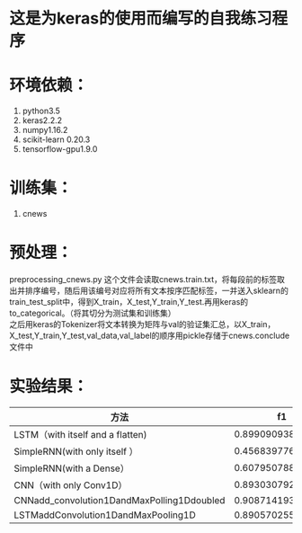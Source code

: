 这是为keras的使用而编写的自我练习程序
====================================
# 环境依赖：
1. python3.5
2. keras2.2.2
3. numpy1.16.2
4. scikit-learn 0.20.3
5. tensorflow-gpu1.9.0

# 训练集：
1. cnews

# 预处理：
preprocessing_cnews.py
这个文件会读取cnews.train.txt，将每段前的标签取出并排序编号，随后用该编号对应将所有文本按序匹配标签，一并送入sklearn的train_test_split中，得到X_train，X_test,Y_train,Y_test.再用keras的to_categorical。（将其切分为测试集和训练集）  
之后用keras的Tokenizer将文本转换为矩阵与val的验证集汇总，以X_train，X_test,Y_train,Y_test,val_data,val_label的顺序用pickle存储于cnews.conclude文件中



# 实验结果：

方法|f1|recall|precision
----|--------|--------|---------
LSTM（with itself and a flatten)|0.899090938618863|0.9016|0.906488425734453
SimpleRNN(with only itself ）|0.456839776711619|0.4582|0.486761156984287
SimpleRNN(with a Dense）|0.607950788357987|0.6158|0.627004915062812
CNN（with only Conv1D）|0.893030792871051|0.8946|0.897924332106227
CNNadd_convolution1DandMaxPolling1Ddoubled|0.908714193119703|0.9102|0.912187193540087
LSTMaddConvolution1DandMaxPooling1D|0.890570255487257|0.8934|0.902463295185187
